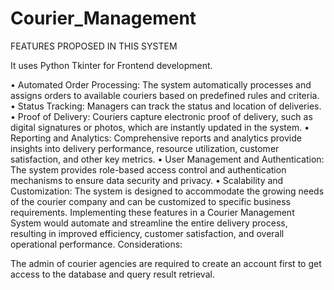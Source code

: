 # Courier_Management
FEATURES PROPOSED IN THIS SYSTEM


It uses Python Tkinter for Frontend development.

•	Automated Order Processing: 
The system automatically processes and assigns orders to available couriers based on predefined rules and criteria.
•	Status Tracking: 
Managers can track the status and location of deliveries.
•	Proof of Delivery: 
Couriers capture electronic proof of delivery, such as digital signatures or photos, which are instantly updated in the system.
•	Reporting and Analytics: 
Comprehensive reports and analytics provide insights into delivery performance, resource utilization, customer satisfaction, and other key metrics.
•	User Management and Authentication: 
The system provides role-based access control and authentication mechanisms to ensure data security and privacy.
•	Scalability and Customization: 
The system is designed to accommodate the growing needs of the courier company and can be customized to specific business requirements.
Implementing these features in a Courier Management System would automate and streamline the entire delivery process, resulting in improved efficiency, customer satisfaction, and overall operational performance.
Considerations:

The admin of courier agencies are required to create an account first to get access to the database and query result retrieval.
